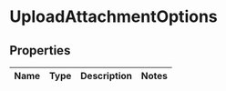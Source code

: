 # UploadAttachmentOptions
## Properties

Name | Type | Description | Notes
------------ | ------------- | ------------- | -------------


